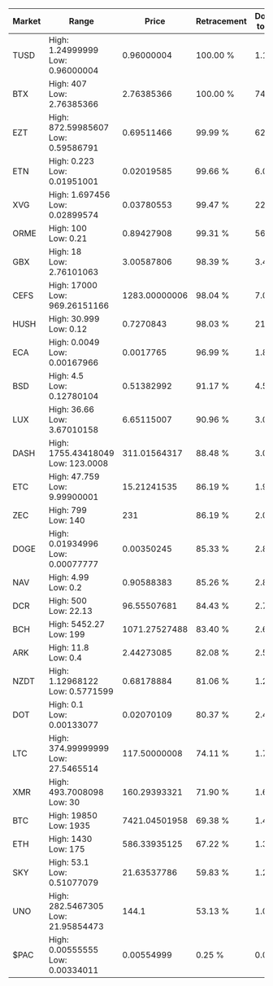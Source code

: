 | Market | Range | Price| Retracement | Doubles to 50% |
| --- | --- | --- | --- | --- |
| TUSD | High: 1.24999999<br />Low: 0.96000004 | 0.96000004 | 100.00 % | 1.15 |
| BTX | High: 407<br />Low: 2.76385366 | 2.76385366 | 100.00 % | 74.13 |
| EZT | High: 872.59985607<br />Low: 0.59586791 | 0.69511466 | 99.99 % | 628.09 |
| ETN | High: 0.223<br />Low: 0.01951001 | 0.02019585 | 99.66 % | 6.00 |
| XVG | High: 1.697456<br />Low: 0.02899574 | 0.03780553 | 99.47 % | 22.83 |
| ORME | High: 100<br />Low: 0.21 | 0.89427908 | 99.31 % | 56.03 |
| GBX | High: 18<br />Low: 2.76101063 | 3.00587806 | 98.39 % | 3.45 |
| CEFS | High: 17000<br />Low: 969.26151166 | 1283.00000006 | 98.04 % | 7.00 |
| HUSH | High: 30.999<br />Low: 0.12 | 0.7270843 | 98.03 % | 21.40 |
| ECA | High: 0.0049<br />Low: 0.00167966 | 0.0017765 | 96.99 % | 1.85 |
| BSD | High: 4.5<br />Low: 0.12780104 | 0.51382992 | 91.17 % | 4.50 |
| LUX | High: 36.66<br />Low: 3.67010158 | 6.65115007 | 90.96 % | 3.03 |
| DASH | High: 1755.43418049<br />Low: 123.0008 | 311.01564317 | 88.48 % | 3.02 |
| ETC | High: 47.759<br />Low: 9.99900001 | 15.21241535 | 86.19 % | 1.90 |
| ZEC | High: 799<br />Low: 140 | 231 | 86.19 % | 2.03 |
| DOGE | High: 0.01934996<br />Low: 0.00077777 | 0.00350245 | 85.33 % | 2.87 |
| NAV | High: 4.99<br />Low: 0.2 | 0.90588383 | 85.26 % | 2.86 |
| DCR | High: 500<br />Low: 22.13 | 96.55507681 | 84.43 % | 2.70 |
| BCH | High: 5452.27<br />Low: 199 | 1071.27527488 | 83.40 % | 2.64 |
| ARK | High: 11.8<br />Low: 0.4 | 2.44273085 | 82.08 % | 2.50 |
| NZDT | High: 1.12968122<br />Low: 0.5771599 | 0.68178884 | 81.06 % | 1.25 |
| DOT | High: 0.1<br />Low: 0.00133077 | 0.02070109 | 80.37 % | 2.45 |
| LTC | High: 374.99999999<br />Low: 27.5465514 | 117.50000008 | 74.11 % | 1.71 |
| XMR | High: 493.7008098<br />Low: 30 | 160.29393321 | 71.90 % | 1.63 |
| BTC | High: 19850<br />Low: 1935 | 7421.04501958 | 69.38 % | 1.47 |
| ETH | High: 1430<br />Low: 175 | 586.33935125 | 67.22 % | 1.37 |
| SKY | High: 53.1<br />Low: 0.51077079 | 21.63537786 | 59.83 % | 1.24 |
| UNO | High: 282.5467305<br />Low: 21.95854473 | 144.1 | 53.13 % | 1.06 |
| $PAC | High: 0.00555555<br />Low: 0.00334011 | 0.00554999 | 0.25 % | 0.00 |
